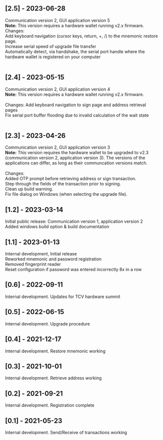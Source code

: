 ## [2.5] - 2023-06-28
Communication version 2, GUI application version 5<br>
<b>Note:</b> This version requires a hardware wallet running v2.x firmware.<br>
Changes:<br>
Add keyboard navigation (cursor keys, return, +, /) to the mnemonic restore page.<br>
Increase serial speed of upgrade file transfer<br>
Automatically detect, via handshake, the serial port handle where
the hardware wallet is registered on your computer<br>
<br>
## [2.4] - 2023-05-15
Communication version 2, GUI application version 4<br>
<b>Note:</b> This version requires a hardware wallet running v2.x firmware.<br>
<br>
Changes:
Add keyboard navigation to sign page and address retrieval pages<br>
Fix serial port buffer flooding due to invalid calculation of the wait state<br>
<br>
## [2.3] - 2023-04-26
Communication version 2, GUI application version 3<br>
<b>Note:</b> This version requires the hardware wallet to be upgraded to v2.3 (communication version 2, application version 3). The versions of the applications can differ, as long as their communcation versions match.<br>
<br>
Changes:<br>
Added OTP prompt before retrieving address or sign transaction.<br>
Step through the fields of the transaction prior to signing.<br>
Clean up build warning.<br>
Fix file dialog on Windows (when selecting the upgrade file).<br>
## [1.2] - 2023-03-14
Initial public release: Communication version 1, application version 2<br>
Added windows build option & build documentation
## [1.1] - 2023-01-13
Internal development, Initial release<br>
Reworked mnemonic and password registration<br>
Removed fingerprint reader<br>
Reset configuration if password was entered incorrectly 8x in a row<br>
## [0.6] - 2022-09-11
Internal development. Updates for TCV hardware summit
## [0.5] - 2022-06-15
Internal development. Upgrade procedure
## [0.4] - 2021-12-17
Internal development. Restore mnemonic working
## [0.3] - 2021-10-01
Internal development. Retrieve address working
## [0.2] - 2021-09-21
Internal development. Registration complete
## [0.1] - 2021-05-23
Internal development. Send/Receive of transactions working
